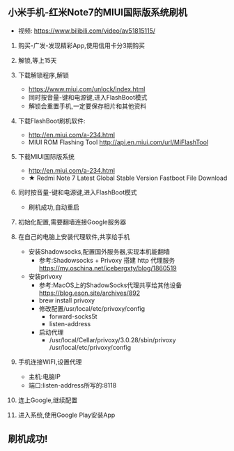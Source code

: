 ## 小米手机-红米Note7的MIUI国际版系统刷机

- 视频: https://www.bilibili.com/video/av51815115/

1. 购买-广发-发现精彩App,使用信用卡分3期购买

2. 解锁,等上15天
3. 下载解锁程序,解锁
    - https://www.miui.com/unlock/index.html
    - 同时按音量-键和电源键,进入FlashBoot模式
    - 解锁会重置手机,一定要保存相片和其他资料

4. 下载FlashBoot刷机软件:
    - http://en.miui.com/a-234.html
    - MIUI ROM Flashing Tool http://api.en.miui.com/url/MiFlashTool
5. 下载MIUI国际版系统
    - http://en.miui.com/a-234.html
    - ★ Redmi Note 7 Latest Global Stable Version Fastboot File Download
6. 同时按音量-键和电源键,进入FlashBoot模式
    - 刷机成功,自动重启

7. 初始化配置,需要翻墙连接Google服务器
8. 在自己的电脑上安装代理软件,共享给手机
    - 安装Shadowsocks,配置国外服务器,实现本机能翻墙
        - 参考:Shadowsocks + Privoxy 搭建 http 代理服务 https://my.oschina.net/icebergxty/blog/1860519
    - 安装privoxy
        - 参考:MacOS上的ShadowSocks代理共享给其他设备 https://blog.eson.site/archives/892
        - brew install privoxy
        - 修改配置/usr/local/etc/privoxy/config
            - forward-socks5t
            - listen-address
        - 启动代理
            - /usr/local/Cellar/privoxy/3.0.28/sbin/privoxy /usr/local/etc/privoxy/config
9. 手机连接WIFI,设置代理
    - 主机:电脑IP
    - 端口:listen-address所写的:8118
10. 连上Google,继续配置

11. 进入系统,使用Google Play安装App

## 刷机成功!
